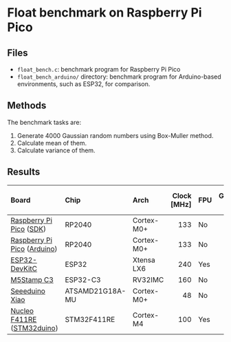 # Float benchmark on Raspberry Pi Pico
## Files
- `float_bench.c`: benchmark program for Raspberry Pi Pico
- `float_bench_arduino/` directory: benchmark program for Arduino-based environments, such as ESP32, for comparison.

## Methods
The benchmark tasks are:
1. Generate 4000 Gaussian random numbers using Box-Muller method.
2. Calculate mean of them.
3. Calculate variance of them.

## Results
| Board | Chip | Arch | Clock [MHz] | FPU | Generation [us] | Mean calculation [us] | Variance calculation [us] |
| :-- | :-- | :-- | --: | :-- | --: | --: | --: |
| [Raspberry Pi Pico](https://www.raspberrypi.com/documentation/microcontrollers/raspberry-pi-pico.html) ([SDK](https://github.com/raspberrypi/pico-sdk)) | RP2040 | Cortex-M0+ | 133 | No | 49081 | 11560 | 17100 |
| [Raspberry Pi Pico](https://www.raspberrypi.com/documentation/microcontrollers/raspberry-pi-pico.html) ([Arduino](https://blog.arduino.cc/2021/04/27/arduino-mbed-core-for-rp2040-boards/)) | RP2040 | Cortex-M0+ | 133 | No | 248237 | 27350 | 36410 |
| [ESP32-DevKitC](https://docs.espressif.com/projects/esp-idf/en/latest/esp32/hw-reference/esp32/get-started-devkitc.html) | ESP32 | Xtensa LX6 | 240 | Yes | 11965 | 3217 | 3334 |
| [M5Stamp C3](https://docs.m5stack.com/en/core/stamp_c3) | ESP32-C3 | RV32IMC | 160 | No | 135386 | 13638 | 19240 |
| [Seeeduino Xiao](https://wiki.seeedstudio.com/Seeeduino-XIAO/) | ATSAMD21G18A-MU | Cortex-M0+ | 48 | No | 679416 | 83082 | 113193 |
| [Nucleo F411RE](https://www.st.com/ja/evaluation-tools/nucleo-f411re.html) ([STM32duino](https://github.com/stm32duino/Arduino_Core_STM32)) | STM32F411RE | Cortex-M4 | 100 | Yes | 16284 | 1014 | 1139 |
